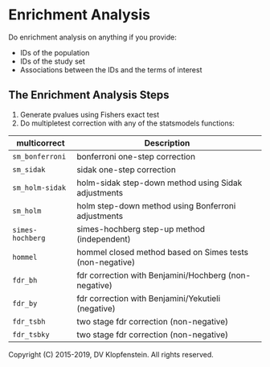 # Enrichment Analysis

Do enrichment analysis on anything if you provide:
  * IDs of the population 
  * IDs of the study set
  * Associations between the IDs and the terms of interest

## The Enrichment Analysis Steps
  1. Generate pvalues using Fishers exact test
  2. Do multipletest correction with any of the statsmodels functions:    

| multicorrect   | Description
|----------------|--------------------------------------
|`sm_bonferroni` | bonferroni one-step correction    
|`sm_sidak`      | sidak one-step correction    
|`sm_holm-sidak` | holm-sidak step-down method using Sidak adjustments    
|`sm_holm`       | holm step-down method using Bonferroni adjustments    
|`simes-hochberg`| simes-hochberg step-up method (independent)    
|`hommel`        | hommel closed method based on Simes tests (non-negative)    
|`fdr_bh`        | fdr correction with Benjamini/Hochberg (non-negative)    
|`fdr_by`        | fdr correction with Benjamini/Yekutieli (negative)    
|`fdr_tsbh`      | two stage fdr correction (non-negative)    
|`fdr_tsbky`     | two stage fdr correction (non-negative)    

Copyright (C) 2015-2019, DV Klopfenstein. All rights reserved.
